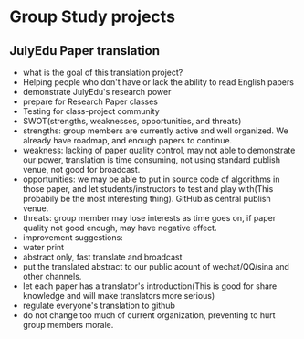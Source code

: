 # Group Study projects

## JulyEdu Paper translation
* what is the goal of this translation project?
 * Helping people who don't have or lack the ability to read English papers
 * demonstrate JulyEdu's research power
 * prepare for Research Paper classes
 * Testing for class-project community
* SWOT(strengths, weaknesses, opportunities, and threats)
 * strengths: group members are currently active and well organized. We already have roadmap, and enough papers to continue.
 * weakness: lacking of paper quality control, may not able to demonstrate our power, translation is time consuming, not using standard publish venue, not good for broadcast. 
 * opportunities: we may be able to put in source code of algorithms in those paper, and let students/instructors to test and play with(This probabily be the most interesting thing). GitHub as central publish venue.
 * threats: group member may lose interests as time goes on, if paper quality not good enough, may have negative effect.
* improvement suggestions:
 * water print
 * abstract only, fast translate and broadcast
 * put the translated abstract to our public acount of wechat/QQ/sina and other channels.
 * let each paper has a translator's introduction(This is good for share knowledge and will make translators more serious)
 * regulate everyone's translation to github
 * do not change too much of current organization, preventing to hurt group members morale.
